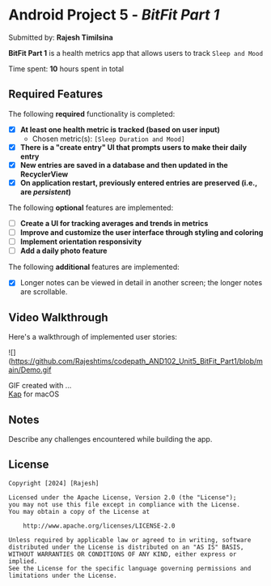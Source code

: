 # Android Project 5 - *BitFit Part 1*

Submitted by: **Rajesh Timilsina**

**BitFit Part 1** is a health metrics app that allows users to track `Sleep and Mood`

Time spent: **10** hours spent in total

## Required Features

The following **required** functionality is completed:

- [X] **At least one health metric is tracked (based on user input)**
  - Chosen metric(s): `[Sleep Duration and Mood]`
- [X] **There is a "create entry" UI that prompts users to make their daily entry**
- [X] **New entries are saved in a database and then updated in the RecyclerView**
- [X] **On application restart, previously entered entries are preserved (i.e., are *persistent*)**
 
The following **optional** features are implemented:

- [ ] **Create a UI for tracking averages and trends in metrics**
- [ ] **Improve and customize the user interface through styling and coloring**
- [ ] **Implement orientation responsivity**
- [ ] **Add a daily photo feature**

The following **additional** features are implemented:

- [X] Longer notes can be viewed in detail in another screen; the longer notes are scrollable. 

## Video Walkthrough

Here's a walkthrough of implemented user stories:

[//]: # (<img src='http://i.imgur.com/link/to/your/gif/file.gif' title='Video Walkthrough' width='' alt='Video Walkthrough' />)
![](https://github.com/Rajeshtims/codepath_AND102_Unit5_BitFit_Part1/blob/main/Demo.gif


<!-- Replace this with whatever GIF tool you used! -->
GIF created with ...  
[Kap](https://getkap.co/) for macOS

## Notes

Describe any challenges encountered while building the app.

## License

    Copyright [2024] [Rajesh]

    Licensed under the Apache License, Version 2.0 (the "License");
    you may not use this file except in compliance with the License.
    You may obtain a copy of the License at

        http://www.apache.org/licenses/LICENSE-2.0

    Unless required by applicable law or agreed to in writing, software
    distributed under the License is distributed on an "AS IS" BASIS,
    WITHOUT WARRANTIES OR CONDITIONS OF ANY KIND, either express or implied.
    See the License for the specific language governing permissions and
    limitations under the License.
